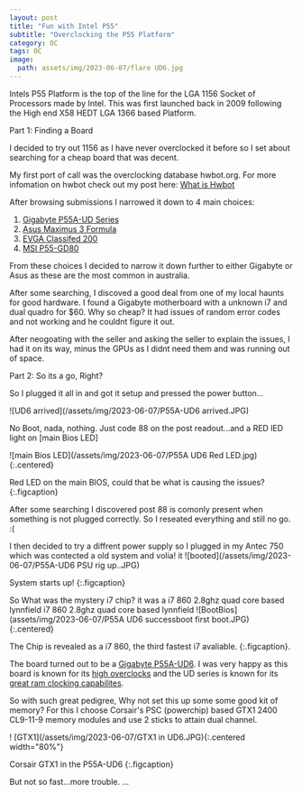```yaml
---
layout: post
title: "Fun with Intel P55"
subtitle: "Overclocking the P55 Platform"
category: OC
tags: OC
image:
  path: assets/img/2023-06-07/flare UD6.jpg
---
```


Intels P55 Platform is the top of the line for the LGA 1156 Socket of Processors made by Intel. This was first launched back in 2009 following the High end X58 HEDT LGA 1366 based Platform.

Part 1: Finding a Board

I decided to try out 1156 as I have never overclocked it before so I set about searching for a cheap board that was decent. 

My first port of call was the overclocking database hwbot.org. For more infomation on hwbot check out my post here: [What is Hwbot]

After browsing submissions I narrowed it down to 4 main choices:

1. [Gigabyte P55A-UD Series]
2. [Asus Maximus 3 Formula]
3. [EVGA Classifed 200]
4. [MSI P55-GD80]


From these choices I decided to narrow it down further to either Gigabyte or Asus as these are the most common in australia. 

After some searching, I discoved a good deal from one of my local haunts for good hardware. I found a Gigabyte motherboard with a unknown i7 and dual quadro for $60. Why so cheap? It had issues of random error codes and not working and he couldnt figure it out.

After neogoating with the seller and asking the seller to explain the issues, I had it on its way, minus the GPUs as I didnt need them and was running out of space.

Part 2: So its a go, Right?

So I plugged it all in and got it setup and pressed the power button...

![UD6 arrived](/assets/img/2023-06-07/P55A-UD6 arrived.JPG)

No Boot, nada, nothing. Just code 88 on the post readout...and a RED lED light on [main Bios LED]

![main Bios LED](/assets/img/2023-06-07/P55A UD6 Red LED.jpg){:.centered}<br>

Red LED on the main BIOS, could that be what is causing the issues? {:.figcaption}

After some searching I discovered post 88 is comonly present when something is not plugged correctly. So I reseated everything and still no go. :( 

I then decided to try a diffrent power supply so I plugged in my Antec 750 which was contected a old system and volia! it ![booted](/assets/img/2023-06-07/P55A-UD6 PSU rig up..JPG)

System starts up!
{:.figcaption}

So What was the mystery i7 chip? it was a i7 860 2.8ghz quad core based lynnfield i7 860 2.8ghz quad core based lynnfield ![BootBios](assets/img/2023-06-07/P55A UD6 successboot first boot.JPG) {:.centered} 

The Chip is revealed as a i7 860, the third fastest i7 avaliable.
{:.figcaption}. 

The board turned out to be a [Gigabyte P55A-UD6]. I was very happy as this board is known for its [high overclocks] and the UD series is known for its [great ram clocking capabilites].

So with such great pedigree, Why not set this up some some good kit of memory? For this I choose Corsair's PSC (powerchip) based GTX1 2400 CL9-11-9 memory modules and use 2 sticks to attain dual channel.

! [GTX1](/assets/img/2023-06-07/GTX1 in UD6.JPG){:.centered width="80%"}

Corsair GTX1 in the P55A-UD6
{:.figcaption}

But not so fast...more trouble.
...

[Gigabyte P55A-UD Series]: https://www.gigabyte.com/au/Motherboard/GA-P55A-UD6-rev-10#ov
[Asus Maximus 3 Formula]: https://www.asus.com/us/supportonly/maximus%20iii%20formula/helpdesk_knowledge/
[EVGA Classifed 200]: https://au.evga.com/products/product.aspx?pn=160-LF-E659-KR
[MSI P55-GD80]: https://www.msi.com/Motherboard/P55GD80/Specification
[What is Hwbot]: https://jimba86.github.io/oc/What-is-Hwbot.html
[Gigabyte P55A-UD6]: https://www.gigabyte.com/au/Motherboard/GA-P55A-UD6-rev-10#ov
[high overclocks]: http://www.xtremesystems.org/forums/showthread.php?234022-i7-870-Done-Sub-7-PI32m-amp-Suicide-Shot
[great ram clocking capabilites]: http://www.xtremesystems.org/forums/showthread.php?258612-Update-1-Corsair-GTX6-new-world-records-3078-MHz-CL8-3060-CL7
